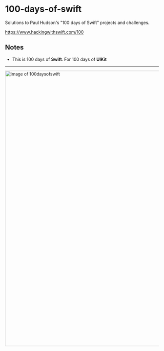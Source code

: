 # 100-days-of-swift

Solutions to Paul Hudson's "100 days of Swift" projects and challenges.

https://www.hackingwithswift.com/100


## Notes
- This is 100 days of **Swift**. For 100 days of **UIKit** 

---

<img src="https://i.ytimg.com/vi/RB5nWzdl-b8/maxresdefault.jpg" alt="image of 100daysofswift" width="900"/>
